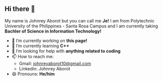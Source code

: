 ## Hi there 👋

My name is Johnrey Aborot but you can call me **Je!** I am from Polytechnic University of the Philippines - Santa Rosa Campus and I am currently taking **Bachler of Science in Information Technology!**

- 🔭 I’m currently working on **this page!**
- 🌱 I’m currently learning **C++**
- 🤔 I’m looking for help with **anything related to coding**
- 📫 How to reach me:
    - Gmail: johnreyaborot10@gmail.com
    - Linkedin: Johnrey Aborot
- 😄 Pronouns: **He/him**
